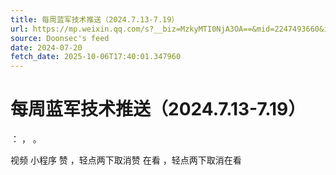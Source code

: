 ```yaml
---
title: 每周蓝军技术推送（2024.7.13-7.19）
url: https://mp.weixin.qq.com/s?__biz=MzkyMTI0NjA3OA==&mid=2247493660&idx=1&sn=4d5c58a3504125e6914009270dd35d58
source: Doonsec's feed
date: 2024-07-20
fetch_date: 2025-10-06T17:40:01.347960
---
```


# 每周蓝军技术推送（2024.7.13-7.19）

：
，
。

视频
小程序
赞
，轻点两下取消赞
在看
，轻点两下取消在看